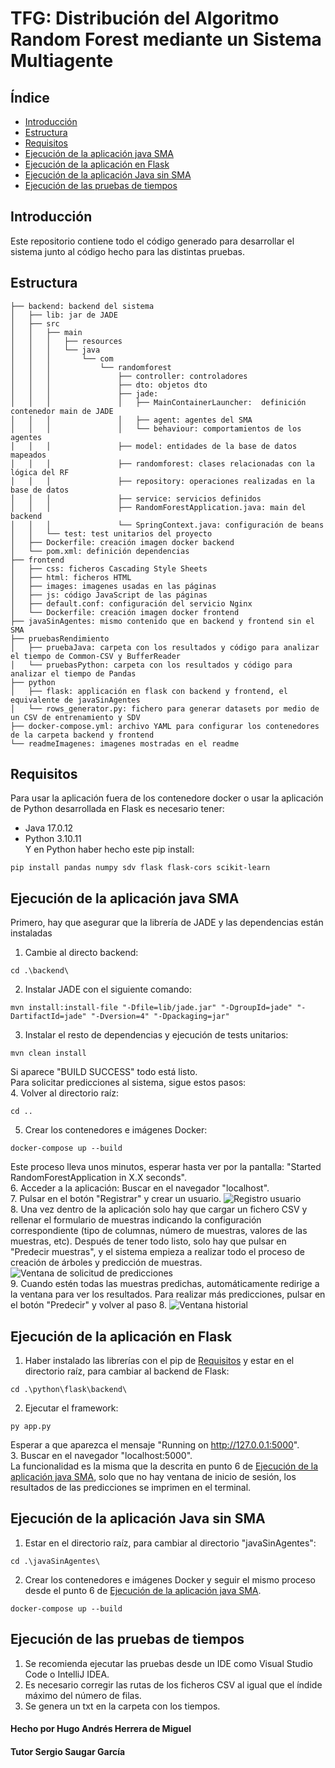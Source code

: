 # TFG: Distribución del Algoritmo Random Forest mediante un Sistema Multiagente

## Índice
- [Introducción](#introduccion)
- [Estructura](#estructura)
- [Requisitos](#requisitos)
- [Ejecución de la aplicación java SMA](#ejecución-de-la-aplicación-java-sma)
- [Ejecución de la aplicación en Flask](#ejecución-de-la-aplicación-en-flask)
- [Ejecución de la aplicación Java sin SMA](#ejecución-de-la-aplicación-java-sin-sma)
- [Ejecución de las pruebas de tiempos](#ejecución-de-las-pruebas-de-tiempos)

## Introducción

Este repositorio contiene todo el código generado para desarrollar el sistema junto al código hecho para las distintas pruebas.

## Estructura
```
├── backend: backend del sistema  
│   ├── lib: jar de JADE  
│   ├── src  
│   │   ├── main  
│   │   │   ├── resources  
│   │   │   └── java  
│   │   │       └── com  
│   │   │           └── randomforest  
│   │   │               ├── controller: controladores  
│   │   │               ├── dto: objetos dto  
│   │   │               ├── jade:   
│   │   │               │   ├── MainContainerLauncher:  definición contenedor main de JADE  
│   │   │               │   ├── agent: agentes del SMA  
│   │   │               │   └── behaviour: comportamientos de los agentes  
│   │   │               ├── model: entidades de la base de datos mapeados  
│   │   │               ├── randomforest: clases relacionadas con la lógica del RF  
│   │   │               ├── repository: operaciones realizadas en la base de datos  
│   │   │               ├── service: servicios definidos  
│   │   │               ├── RandomForestApplication.java: main del backend  
│   │   │               └── SpringContext.java: configuración de beans  
│   │   └── test: test unitarios del proyecto  
│   ├── Dockerfile: creación imagen docker backend   
│   └── pom.xml: definición dependencias  
├── frontend  
│   ├── css: ficheros Cascading Style Sheets 
│   ├── html: ficheros HTML  
│   ├── images: imagenes usadas en las páginas  
│   ├── js: código JavaScript de las páginas  
│   ├── default.conf: configuración del servicio Nginx  
│   └── Dockerfile: creación imagen docker frontend   
├── javaSinAgentes: mismo contenido que en backend y frontend sin el SMA  
├── pruebasRendimiento 
│   ├── pruebaJava: carpeta con los resultados y código para analizar el tiempo de Common-CSV y BufferReader  
│   └── pruebasPython: carpeta con los resultados y código para analizar el tiempo de Pandas  
├── python  
│   ├── flask: applicación en flask con backend y frontend, el equivalente de javaSinAgentes  
│   └── rows_generator.py: fichero para generar datasets por medio de un CSV de entrenamiento y SDV 
├── docker-compose.yml: archivo YAML para configurar los contenedores de la carpeta backend y frontend  
└── readmeImagenes: imagenes mostradas en el readme
```

## Requisitos
Para usar la aplicación fuera de los contenedore docker o usar la aplicación de Python desarrollada en Flask es necesario tener:
- Java 17.0.12
- Python 3.10.11  
Y en Python haber hecho este pip install:
```
pip install pandas numpy sdv flask flask-cors scikit-learn
```

## Ejecución de la aplicación java SMA
Primero, hay que asegurar que la librería de JADE y las dependencias están instaladas
1. Cambie al directo backend:
```
cd .\backend\
```
2. Instalar JADE con el siguiente comando:
```
mvn install:install-file "-Dfile=lib/jade.jar" "-DgroupId=jade" "-DartifactId=jade" "-Dversion=4" "-Dpackaging=jar"
```
3. Instalar el resto de dependencias y ejecución de tests unitarios:  
```
mvn clean install
```
Si aparece "BUILD SUCCESS" todo está listo.  
Para solicitar predicciones al sistema, sigue estos pasos:  
4. Volver al directorio raíz:
```
cd ..
```
5. Crear los contenedores e imágenes Docker:
```
docker-compose up --build
```
Este proceso lleva unos minutos, esperar hasta ver por la pantalla: "Started RandomForestApplication in X.X seconds".  
6. Acceder a la aplicación: Buscar en el navegador "localhost".  
7. Pulsar en el botón "Registrar" y crear un usuario. ![Registro usuario](readmeImagenes/registro.png)  
8. Una vez dentro de la aplicación solo hay que cargar un fichero CSV y rellenar el formulario de muestras indicando la configuración correspondiente (tipo de columnas, número de muestras, valores de las muestras, etc). Después de tener todo listo, solo hay que pulsar en "Predecir muestras", y el sistema empieza a realizar todo el proceso de creación de árboles y predicción de muestras. ![Ventana de solicitud de predicciones](readmeImagenes/prediccion.png)    
9. Cuando estén todas las muestras predichas, automáticamente redirige a la ventana para ver los resultados. Para realizar más predicciones, pulsar en el botón "Predecir" y volver al paso 8. ![Ventana historial](readmeImagenes/historial.png)    

## Ejecución de la aplicación en Flask
1. Haber instalado las librerías con el pip de [Requisitos](#requisitos) y estar en el directorio raíz, para cambiar al backend de Flask:
```
cd .\python\flask\backend\
```
2. Ejecutar el framework:
```
py app.py
```
Esperar a que aparezca el mensaje "Running on http://127.0.0.1:5000".  
3. Buscar en el navegador "localhost:5000".  
La funcionalidad es la misma que la descrita en punto 6 de [Ejecución de la aplicación java SMA](#ejecución-de-la-aplicación-java-sma), solo que no hay ventana de inicio de sesión, los resultados de las predicciones se imprimen en el terminal.  

## Ejecución de la aplicación Java sin SMA
1. Estar en el directorio raíz, para cambiar al directorio "javaSinAgentes":
```
cd .\javaSinAgentes\
```
2. Crear los contenedores e imágenes Docker y seguir el mismo proceso desde el punto 6 de [Ejecución de la aplicación java SMA](#ejecución-de-la-aplicación-java-sma).  
```
docker-compose up --build
```
## Ejecución de las pruebas de tiempos
1. Se recomienda ejecutar las pruebas desde un IDE como Visual Studio Code o IntelliJ IDEA.
2. Es necesario corregir las rutas de los ficheros CSV al igual que el índide máximo del número de filas.
3. Se genera un txt en la carpeta con los tiempos.  

#### Hecho por Hugo Andrés Herrera de Miguel
#### Tutor Sergio Saugar García
